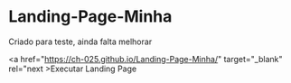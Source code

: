 # Landing-Page-Minha
 Criado para teste, ainda falta melhorar

 <a href="https://ch-025.github.io/Landing-Page-Minha/" target="_blank" rel="next >Executar Landing Page</a>
